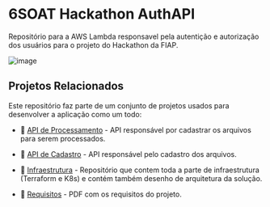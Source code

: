 # 6SOAT Hackathon AuthAPI
Repositório para a AWS Lambda responsavel pela autentição e autorização dos usuários para o projeto do Hackathon da FIAP.

![image](https://github.com/user-attachments/assets/109add50-bf92-43c6-b4cb-4c4d61d3e803)

## Projetos Relacionados

Este repositório faz parte de um conjunto de projetos usados para desenvolver a aplicação como um todo:

- 🔗 [API de Processamento](https://github.com/andersonssilveira96/6SOAT-Hackathon-ProcessamentoAPI) - API responsável por cadastrar os arquivos para serem processados.
- 🔗 [API de Cadastro](https://github.com/andersonssilveira96/6SOAT-Hackathon-CadastroAPI) - API responsável pelo cadastro dos arquivos.
- 🔗 [Infraestrutura](https://github.com/andersonssilveira96/6SOAT-Hackathon-Infraestructure) - Repositório que contem toda a parte de infraestrutura (Terraform e K8s) e contém também desenho de arquitetura da solução.

- 📝 [Requisitos](https://github.com/andersonssilveira96/6SOAT-Hackathon-Infraestructure/blob/master/doc/Hack%20SOAT%206_7.pdf) - PDF com os requisitos do projeto.
